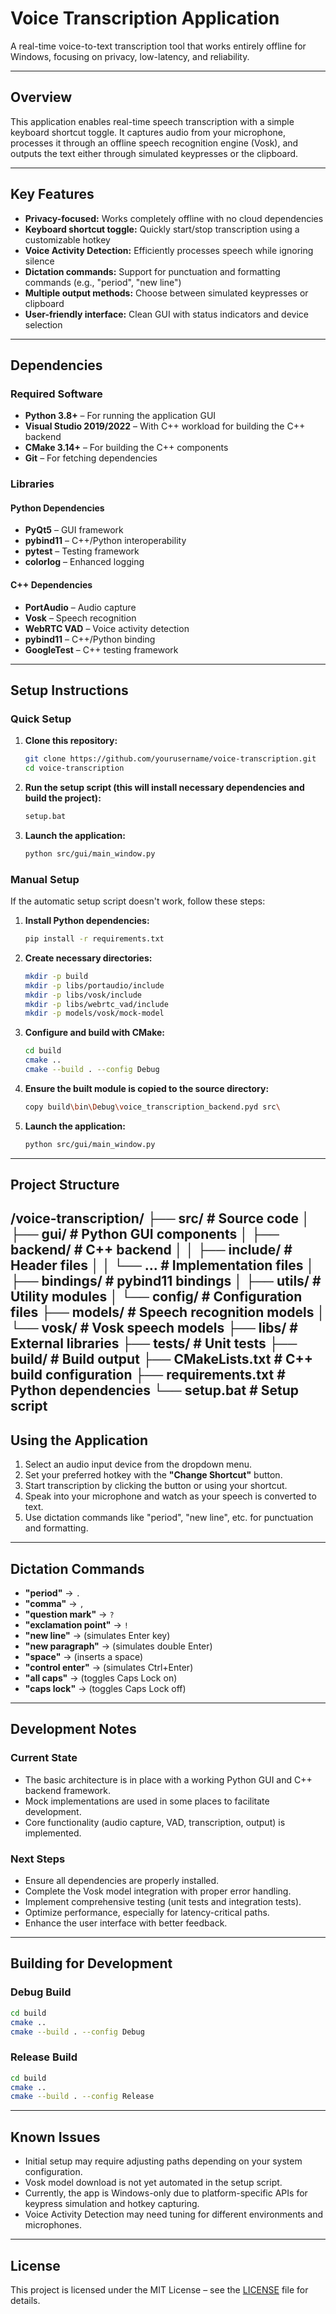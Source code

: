 # Voice Transcription Application

A real-time voice-to-text transcription tool that works entirely offline for Windows, focusing on privacy, low-latency, and reliability.

---

## Overview

This application enables real-time speech transcription with a simple keyboard shortcut toggle. It captures audio from your microphone, processes it through an offline speech recognition engine (Vosk), and outputs the text either through simulated keypresses or the clipboard.

---

## Key Features

- **Privacy-focused:** Works completely offline with no cloud dependencies  
- **Keyboard shortcut toggle:** Quickly start/stop transcription using a customizable hotkey  
- **Voice Activity Detection:** Efficiently processes speech while ignoring silence  
- **Dictation commands:** Support for punctuation and formatting commands (e.g., "period", "new line")  
- **Multiple output methods:** Choose between simulated keypresses or clipboard  
- **User-friendly interface:** Clean GUI with status indicators and device selection  

---

## Dependencies

### Required Software

- **Python 3.8+** – For running the application GUI  
- **Visual Studio 2019/2022** – With C++ workload for building the C++ backend  
- **CMake 3.14+** – For building the C++ components  
- **Git** – For fetching dependencies  

### Libraries

#### Python Dependencies

- **PyQt5** – GUI framework  
- **pybind11** – C++/Python interoperability  
- **pytest** – Testing framework  
- **colorlog** – Enhanced logging  

#### C++ Dependencies

- **PortAudio** – Audio capture  
- **Vosk** – Speech recognition  
- **WebRTC VAD** – Voice activity detection  
- **pybind11** – C++/Python binding  
- **GoogleTest** – C++ testing framework  

---

## Setup Instructions

### Quick Setup

1. **Clone this repository:**

   ~~~bash
   git clone https://github.com/yourusername/voice-transcription.git
   cd voice-transcription
   ~~~

2. **Run the setup script (this will install necessary dependencies and build the project):**

   ~~~bash
   setup.bat
   ~~~

3. **Launch the application:**

   ~~~bash
   python src/gui/main_window.py
   ~~~

### Manual Setup

If the automatic setup script doesn't work, follow these steps:

1. **Install Python dependencies:**

   ~~~bash
   pip install -r requirements.txt
   ~~~

2. **Create necessary directories:**

   ~~~bash
   mkdir -p build
   mkdir -p libs/portaudio/include
   mkdir -p libs/vosk/include
   mkdir -p libs/webrtc_vad/include
   mkdir -p models/vosk/mock-model
   ~~~

3. **Configure and build with CMake:**

   ~~~bash
   cd build
   cmake ..
   cmake --build . --config Debug
   ~~~

4. **Ensure the built module is copied to the source directory:**

   ~~~bash
   copy build\bin\Debug\voice_transcription_backend.pyd src\
   ~~~

5. **Launch the application:**

   ~~~bash
   python src/gui/main_window.py
   ~~~

---

## Project Structure
/voice-transcription/ 
├── src/ # Source code
│ ├── gui/ # Python GUI components
│ ├── backend/ # C++ backend
│ │ ├── include/ # Header files
│ │ └── ... # Implementation files
│ ├── bindings/ # pybind11 bindings
│ ├── utils/ # Utility modules
│ └── config/ # Configuration files
├── models/ # Speech recognition models
│ └── vosk/ # Vosk speech models
├── libs/ # External libraries
├── tests/ # Unit tests
├── build/ # Build output
├── CMakeLists.txt # C++ build configuration
├── requirements.txt # Python dependencies
└── setup.bat # Setup script
---

## Using the Application

1. Select an audio input device from the dropdown menu.  
2. Set your preferred hotkey with the **"Change Shortcut"** button.  
3. Start transcription by clicking the button or using your shortcut.  
4. Speak into your microphone and watch as your speech is converted to text.  
5. Use dictation commands like "period", "new line", etc. for punctuation and formatting.  

---

## Dictation Commands

- **"period"** → `.`  
- **"comma"** → `,`  
- **"question mark"** → `?`  
- **"exclamation point"** → `!`  
- **"new line"** → (simulates Enter key)  
- **"new paragraph"** → (simulates double Enter)  
- **"space"** → (inserts a space)  
- **"control enter"** → (simulates Ctrl+Enter)  
- **"all caps"** → (toggles Caps Lock on)  
- **"caps lock"** → (toggles Caps Lock off)  

---

## Development Notes

### Current State

- The basic architecture is in place with a working Python GUI and C++ backend framework.  
- Mock implementations are used in some places to facilitate development.  
- Core functionality (audio capture, VAD, transcription, output) is implemented.  

### Next Steps

- Ensure all dependencies are properly installed.  
- Complete the Vosk model integration with proper error handling.  
- Implement comprehensive testing (unit tests and integration tests).  
- Optimize performance, especially for latency-critical paths.  
- Enhance the user interface with better feedback.  

---

## Building for Development

### Debug Build

~~~bash
cd build
cmake ..
cmake --build . --config Debug
~~~

### Release Build

~~~bash
cd build
cmake ..
cmake --build . --config Release
~~~

---

## Known Issues

- Initial setup may require adjusting paths depending on your system configuration.  
- Vosk model download is not yet automated in the setup script.  
- Currently, the app is Windows-only due to platform-specific APIs for keypress simulation and hotkey capturing.  
- Voice Activity Detection may need tuning for different environments and microphones.  

---

## License

This project is licensed under the MIT License – see the [LICENSE](./LICENSE) file for details.